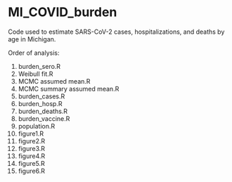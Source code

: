 # MI_COVID_burden
Code used to estimate SARS-CoV-2 cases, hospitalizations, and deaths by age in Michigan. 

Order of analysis:
1. burden_sero.R
2. Weibull fit.R
3. MCMC assumed mean.R
4. MCMC summary assumed mean.R
5. burden_cases.R
6. burden_hosp.R
7. burden_deaths.R
8. burden_vaccine.R
9. population.R
10. figure1.R
11. figure2.R
12. figure3.R
13. figure4.R
14. figure5.R
15. figure6.R
